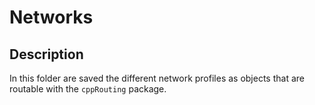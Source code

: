 # Networks

## Description

In this folder are saved the different network profiles as objects that
are routable with the `cppRouting` package.
